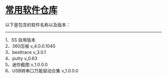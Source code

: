 [常用软件仓库](http://www.tayi.me)
=======
以下是包含的软件名称以及版本：

-----------
1、SS 自用版本</br>
2、360压缩 v_4.0.0.1040</br>
3、besttrace v_3.0.1</br>
4、putty v_0.63</br>
5、迷你截图 v_1.0.0.0</br>
6、USB转串口万能驱动合集 v_1.0.0.0</br>